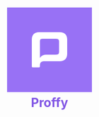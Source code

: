<h1 style="text-align:center; color:#8257E5; font-weight:bold">
  <img src="./mobile/assets/icon.png">
  <br>
  Proffy
</h1>
